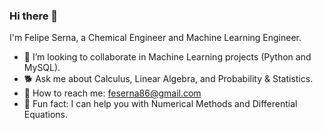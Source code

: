 ### Hi there 👋
I'm Felipe Serna, a Chemical Engineer and Machine Learning Engineer.

- 🐶 I’m looking to collaborate in Machine Learning projects (Python and MySQL).
- 🐕 Ask me about Calculus, Linear Algebra, and Probability & Statistics.
- :bear: How to reach me: feserna86@gmail.com<!--- 😄 Pronouns: ...-->
- :wolf: Fun fact: I can help you with Numerical Methods and Differential Equations.
